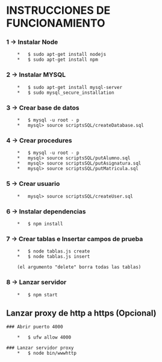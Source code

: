 # INSTRUCCIONES DE FUNCIONAMIENTO

### 1 -> Instalar Node
```
    *   $ sudo apt-get install nodejs
    *   $ sudo apt-get install npm
```

### 2 -> Instalar MYSQL
```
    *   $ sudo apt-get install mysql-server
    *   $ sudo mysql_secure_installation
```

### 3 -> Crear base de datos
```
    *   $ mysql -u root - p
    *   mysql> source scriptsSQL/createDatabase.sql
```

### 4 -> Crear procedures
```
    *   $ mysql -u root - p
    *   mysql> source scriptsSQL/putAlumno.sql
    *   mysql> source scriptsSQL/putAsignatura.sql
    *   mysql> source scriptsSQL/putMatricula.sql
```

### 5 -> Crear usuario
```
    *   mysql> source scriptsSQL/createUser.sql
```

### 6 -> Instalar dependencias
```
    *   $ npm install
```

### 7 -> Crear tablas e Insertar campos de prueba
```
    *	$ node tablas.js create
    *	$ node tablas.js insert

    (el argumento "delete" borra todas las tablas)
```

### 8 -> Lanzar servidor
```
    *   $ npm start
```

## Lanzar proxy de http a https (Opcional)
```
### Abrir puerto 4000

    *   $ ufw allow 4000 

### Lanzar servidor proxy
    *   $ node bin/wwwhttp
```